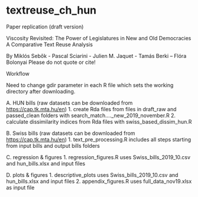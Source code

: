 # textreuse_ch_hun

Paper replication (draft version)

Viscosity Revisited: The Power of Legislatures in New and Old Democracies
A Comparative Text Reuse Analysis

By Miklós Sebők - Pascal Sciarini - Julien M. Jaquet - Tamás Berki – Flóra Bolonyai
Please do not quote or cite!


Workflow

Need to change gdir parameter in each R file which sets the working directory after downloading.

A. HUN bills (raw datasets can be downloaded from https://cap.tk.mta.hu/en)
	1. create Rda files from files in draft_raw and passed_clean folders with 	search_match…._new_2019_november.R 
	2. calculate dissimilarity indices from Rda files with swiss_based_dissim_hun.R

B. Swiss bills (raw datasets can be downloaded from https://cap.tk.mta.hu/en)
	1. text_pre_processing.R includes all steps starting from input bills and output bills folders

C. regression & figures
	1. regression_figures.R uses Swiss_bills_2019_10.csv and hun_bills.xlsx and input files

D. plots & figures
	1. descriptive_plots uses Swiss_bills_2019_10.csv and hun_bills.xlsx and input files
	2. appendix_figures.R uses full_data_nov19.xlsx as input file
